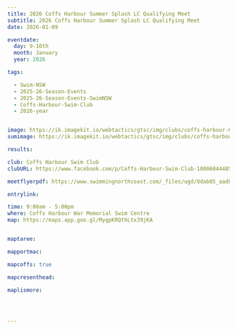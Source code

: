 ```yaml
---
title: 2026 Coffs Harbour Summer Splash LC Qualifying Meet
subtitle: 2026 Coffs Harbour Summer Splash LC Qualifying Meet
date: 2026-01-09

eventdate:
  day: 9-10th
  month: January
  year: 2026

tags:

  - Swim-NSW
  - 2025-26-Season-Events
  - 2025-26-Season-Events-SwimNSW
  - Coffs-Harbour-Swim-Club
  - 2026-year


image: https://ik.imagekit.io/webtactics/gtsc/img/clubs/coffs-harbour-600x400.jpg
sumimage: https://ik.imagekit.io/webtactics/gtsc/img/clubs/coffs-harbour-400x600.jpg

results: 

club: Coffs Harbour Swim Club
clubURL: https://www.facebook.com/p/Coffs-Harbour-Swim-Club-100060444858133/

meetflyerpdf: https://www.swimmingnorthcoast.com/_files/ugd/8dab05_aad8e4d10ddc45a5abe2206f9865034d.pdf

entrylink: 

time: 9:00am - 5:00pm
where: Coffs Harbour War Memorial Swim Centre
map: https://maps.app.goo.gl/MygpKRQthLtx39jKA


maptaree:

mapportmac:

mapcoffs: true

mapcresenthead:

maplismore: 




---
```



